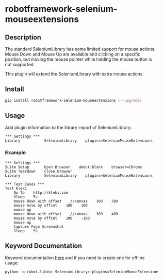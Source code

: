 # robotframework-selenium-mouseextensions

## Description

The standard SeleniumLibrary has some limited support for mouse actions. Mouse Down and Mouse Up are available 
and clicking on a specific position, but moving the mouse pointer while holding the mouse button is not supported.

This plugin will extend the SeleniumLibrary with extra mouse actions.

## Install

```bash
pip install robotframework-selenium-mouseextensions [--upgrade]
```

## Usage

Add plugin information to the library import of SeleniumLibrary:

```robotframework
*** Settings ***
Library           SeleniumLibrary    plugins=SeleniumMouseExtensions 
```

### Example

```robotframework
*** Settings ***
Suite Setup       Open Browser    about:blank    browser=Chrome
Suite Teardown    Close Browser
Library           SeleniumLibrary    plugins=SeleniumMouseExtensions

*** Test Cases ***
Test Kleki
    Go To    http://kleki.com
    Sleep    5s
    mouse down with offset    //canvas    300    300
    mouse move by offset    100    100
    mouse up
    mouse down with offset    //canvas    300    400
    mouse move by offset    100    -100
    mouse up
    Capture Page Screenshot
    Sleep    5s
```

## Keyword Documentation
Keyword documentation [here](https://mauricekoster.github.io/robotframework-selenium-mouseextensions/) and if you need to create one for offline usage:
```bash
python -m robot.libdoc SeleniumLibrary::plugins=SeleniumMouseExtensions ./SeleniumLibraryWithMouseExtensions.html
```
